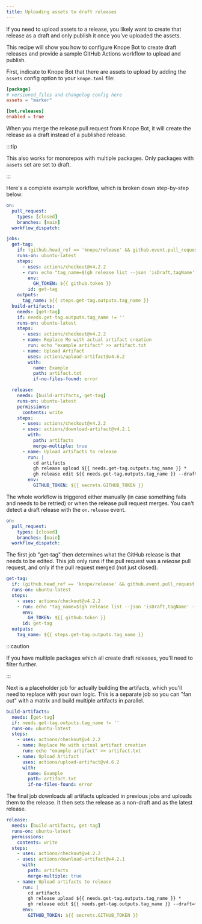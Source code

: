 ```yaml
---
title: Uploading assets to draft releases
---
```


If you need to upload assets to a release,
you likely want to create that release as a draft and only publish it once
you've uploaded the assets.

This recipe will show you how to configure Knope Bot to create draft releases
and provide a sample GitHub Actions workflow to upload and publish.

First, indicate to Knope Bot that there are assets to upload by adding the
`assets` config option to your `knope.toml` file:

```toml title="knope.toml"
[package]
# versioned_files and changelog config here
assets = "marker"

[bot.releases]
enabled = true
```

When you merge the release pull request from Knope Bot, it will create the
release as a draft instead of a published release.

:::tip

This also works for monorepos with multiple packages. Only packages with
`aasets` set are set to draft.

:::

Here's a complete example workflow, which is broken down step-by-step below:

```yaml title=".github/workflows/release.yml"
on:
  pull_request:
    types: [closed]
    branches: [main]
  workflow_dispatch:

jobs:
  get-tag:
    if: (github.head_ref == 'knope/release' && github.event.pull_request.merged == true) || github.event_name == 'workflow_dispatch'
    runs-on: ubuntu-latest
    steps:
      - uses: actions/checkout@v4.2.2
      - run: echo "tag_name=$(gh release list --json 'isDraft,tagName' --jq '.[] | select(.isDraft) | .tagName')" >> $GITHUB_OUTPUT
        env:
          GH_TOKEN: ${{ github.token }}
        id: get-tag
    outputs:
      tag_name: ${{ steps.get-tag.outputs.tag_name }}
  build-artifacts:
    needs: [get-tag]
    if: needs.get-tag.outputs.tag_name != ''
    runs-on: ubuntu-latest
    steps:
      - uses: actions/checkout@v4.2.2
      - name: Replace Me with actual artifact creation
        run: echo "example artifact" >> artifact.txt
      - name: Upload Artifact
        uses: actions/upload-artifact@v4.6.2
        with:
          name: Example
          path: artifact.txt
          if-no-files-found: error

  release:
    needs: [build-artifacts, get-tag]
    runs-on: ubuntu-latest
    permissions:
      contents: write
    steps:
      - uses: actions/checkout@v4.2.2
      - uses: actions/download-artifact@v4.2.1
        with:
          path: artifacts
          merge-multiple: true
      - name: Upload artifacts to release
        run: |
          cd artifacts
          gh release upload ${{ needs.get-tag.outputs.tag_name }} *
          gh release edit ${{ needs.get-tag.outputs.tag_name }} --draft=false --latest
        env:
          GITHUB_TOKEN: ${{ secrets.GITHUB_TOKEN }}
```

The whole workflow is triggered either manually
(in case something fails and needs to be retried)
or when the release pull request merges.
You can't detect a draft release with the `on.release` event.

```yaml
on:
  pull_request:
    types: [closed]
    branches: [main]
  workflow_dispatch:
```

The first job "get-tag" then determines what the GitHub release is that needs
to be edited.
This job only runs if the pull request was a _release_ pull request,
and only if the pull request merged (not just closed).

```yaml
get-tag:
  if: (github.head_ref == 'knope/release' && github.event.pull_request.merged == true) || github.event_name == 'workflow_dispatch'
  runs-on: ubuntu-latest
  steps:
    - uses: actions/checkout@v4.2.2
    - run: echo "tag_name=$(gh release list --json 'isDraft,tagName' --jq '.[] | select(.isDraft) | .tagName')" >> $GITHUB_OUTPUT
      env:
        GH_TOKEN: ${{ github.token }}
      id: get-tag
  outputs:
    tag_name: ${{ steps.get-tag.outputs.tag_name }}
```

:::caution

If you have multiple packages which all create draft releases, you'll need to
filter further.

:::

Next is a placeholder job for actually building the artifacts,
which you'll need to replace with your own logic.
This is a separate job so you can "fan out" with a matrix and build multiple
artifacts in parallel.

```yaml
build-artifacts:
  needs: [get-tag]
  if: needs.get-tag.outputs.tag_name != ''
  runs-on: ubuntu-latest
  steps:
    - uses: actions/checkout@v4.2.2
    - name: Replace Me with actual artifact creation
      run: echo "example artifact" >> artifact.txt
    - name: Upload Artifact
      uses: actions/upload-artifact@v4.6.2
      with:
        name: Example
        path: artifact.txt
        if-no-files-found: error
```

The final job downloads all artifacts uploaded in previous jobs and uploads them
to the release. It then sets the release as a non-draft and as the latest release.

```yaml
release:
  needs: [build-artifacts, get-tag]
  runs-on: ubuntu-latest
  permissions:
    contents: write
  steps:
    - uses: actions/checkout@v4.2.2
    - uses: actions/download-artifact@v4.2.1
      with:
        path: artifacts
        merge-multiple: true
    - name: Upload artifacts to release
      run: |
        cd artifacts
        gh release upload ${{ needs.get-tag.outputs.tag_name }} *
        gh release edit ${{ needs.get-tag.outputs.tag_name }} --draft=false --latest
      env:
        GITHUB_TOKEN: ${{ secrets.GITHUB_TOKEN }}
```
